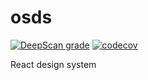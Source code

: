 # osds

[![DeepScan grade](https://deepscan.io/api/teams/7871/projects/9965/branches/133304/badge/grade.svg)](https://deepscan.io/dashboard#view=project&tid=7871&pid=9965&bid=133304)
[![codecov](https://codecov.io/gh/jsplopes/osds/branch/master/graph/badge.svg)](https://codecov.io/gh/jsplopes/osds)

React design system
